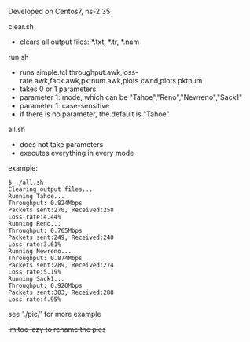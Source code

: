Developed on Centos7, ns-2.35

clear.sh
- clears all output files: \*.txt, \*.tr, \*.nam

run.sh
- runs simple.tcl,throughput.awk,loss-rate.awk,fack.awk,pktnum.awk,plots cwnd,plots pktnum
- takes 0 or 1 parameters
- parameter 1: mode, which can be "Tahoe","Reno","Newreno","Sack1"
- parameter 1: case-sensitive
- if there is no parameter, the default is "Tahoe"

all.sh
- does not take parameters
- executes everything in every mode

example:
```
$ ./all.sh
Clearing output files...
Running Tahoe...
Throughput: 0.824Mbps
Packets sent:270, Received:258
Loss rate:4.44%
Running Reno...
Throughput: 0.765Mbps
Packets sent:249, Received:240
Loss rate:3.61%
Running Newreno...
Throughput: 0.874Mbps
Packets sent:289, Received:274
Loss rate:5.19%
Running Sack1...
Throughput: 0.920Mbps
Packets sent:303, Received:288
Loss rate:4.95%
```

see './pic/' for more example

~~im too lazy to rename the pics~~
